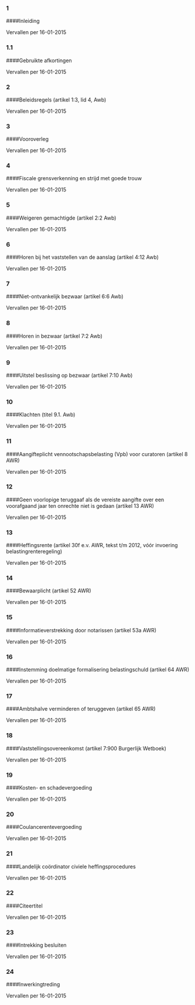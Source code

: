 <meta http-equiv='Content-Type' content='text/html; charset=utf-8' />

### 1  

####Inleiding

Vervallen per 16-01-2015 

### 1.1  

####Gebruikte afkortingen

Vervallen per 16-01-2015 

### 2  

####Beleidsregels (artikel 1:3, lid 4, Awb)

Vervallen per 16-01-2015 

### 3  

####Vooroverleg

Vervallen per 16-01-2015 

### 4  

####Fiscale grensverkenning en strijd met goede trouw

Vervallen per 16-01-2015 

### 5  

####Weigeren gemachtigde (artikel 2:2 Awb)

Vervallen per 16-01-2015 

### 6  

####Horen bij het vaststellen van de aanslag (artikel 4:12 Awb)

Vervallen per 16-01-2015 

### 7  

####Niet-ontvankelijk bezwaar (artikel 6:6 Awb)

Vervallen per 16-01-2015 

### 8  

####Horen in bezwaar (artikel 7:2 Awb)

Vervallen per 16-01-2015 

### 9  

####Uitstel beslissing op bezwaar (artikel 7:10 Awb)

Vervallen per 16-01-2015 

### 10  

####Klachten (titel 9.1. Awb)

Vervallen per 16-01-2015 

### 11  

####Aangifteplicht vennootschapsbelasting (Vpb) voor curatoren (artikel 8 AWR)

Vervallen per 16-01-2015 

### 12  

####Geen voorlopige teruggaaf als de vereiste aangifte over een voorafgaand jaar ten onrechte niet is gedaan (artikel 13 AWR)

Vervallen per 16-01-2015 

### 13  

####Heffingsrente (artikel 30f e.v. AWR, tekst t/m 2012, vóór invoering belastingrenteregeling)

Vervallen per 16-01-2015 

### 14  

####Bewaarplicht (artikel 52 AWR)

Vervallen per 16-01-2015 

### 15  

####Informatieverstrekking door notarissen (artikel 53a AWR)

Vervallen per 16-01-2015 

### 16  

####Instemming doelmatige formalisering belastingschuld (artikel 64 AWR)

Vervallen per 16-01-2015 

### 17  

####Ambtshalve verminderen of teruggeven (artikel 65 AWR)

Vervallen per 16-01-2015 

### 18  

####Vaststellingsovereenkomst (artikel 7:900 Burgerlijk Wetboek)

Vervallen per 16-01-2015 

### 19  

####Kosten- en schadevergoeding

Vervallen per 16-01-2015 

### 20  

####Coulancerentevergoeding

Vervallen per 16-01-2015 

### 21  

####Landelijk coördinator civiele heffingsprocedures

Vervallen per 16-01-2015 

### 22  

####Citeertitel

Vervallen per 16-01-2015 

### 23  

####Intrekking besluiten

Vervallen per 16-01-2015 

### 24  

####Inwerkingtreding

Vervallen per 16-01-2015 

